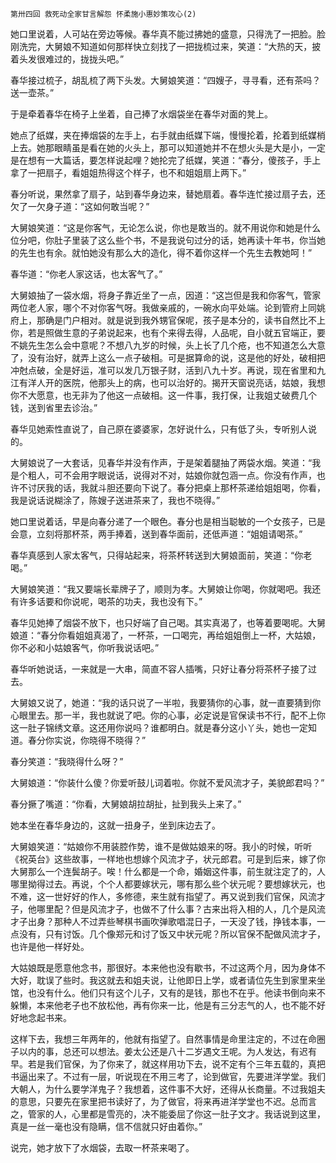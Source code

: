     第卅四回 救死动全家甘言解怨 怀柔施小惠妙策攻心(2) 

   她口里说着，人可站在旁边等候。春华真不能过拂她的盛意，只得洗了一把脸。脸刚洗完，大舅娘不知道如何那样快立刻找了一把拢梳过来，笑道：“大热的天，披着头发很难过的，拢拢头吧。”

   春华接过梳子，胡乱梳了两下头发。大舅娘笑道：“四嫂子，寻寻看，还有茶吗？送一壶茶。”

   于是牵着春华在椅子上坐着，自己捧了水烟袋坐在春华对面的凳上。

   她点了纸媒，夹在捧烟袋的左手上，右手就由纸媒下端，慢慢抡着，抡着到纸媒梢上去。她那眼睛虽是看在她的火头上，那可以知道她并不在想火头是大是小，一定是在想有一大篇话，要怎样说起哩？她抡完了纸媒，笑道：“春分，傻孩子，手上拿了一把扇子，看姐姐热得这个样子，也不和姐姐扇上两下。”

   春分听说，果然拿了扇子，站到春华身边来，替她扇着。春华连忙接过扇子去，还欠了一欠身子道：“这如何敢当呢？”

   大舅娘笑道：“这是你客气，无论怎么说，你也是敢当的。就不用说你和她是什么位分吧，你肚子里装了这么些个书，不是我说句过分的话，她再读十年书，你当她的先生也有余。就怕她没有那么大的造化，得不着你这样一个先生去教她呵！”

   春华道：“你老人家这话，也太客气了。”

   大舅娘抽了一袋水烟，将身子靠近坐了一点，因道：“这岂但是我和你客气，管家两位老人家，哪个不对你客气呀。我做亲戚的，一碗水向平处端。论到管府上同姚府上，那确是门户相对。就是说到我外甥官保呢，孩子是本分的，读书自然比不上你，若是照做生意的子弟说起来，也有个来得去得，人品呢，自小就五官端正，要不姚先生怎么会中意呢？不想八九岁的时候，头上长了几个疮，也不知道怎么大意了，没有治好，就弄上这么一点子破相。可是据算命的说，这是他的好处，破相把冲尅点破，全是好运，准可以发几万银子财，活到八九十岁。再说，现在省里和九江有洋人开的医院，他那头上的病，也可以治好的。揭开天窗说亮话，姑娘，我想你不大愿意，也无非为了他这一点破相。这一件事，我打保，让我姐丈破费几个钱，送到省里去诊治。”

   春华见她索性直说了，自己原在婆婆家，怎好说什么，只有低了头，专听别人说的。

   大舅娘说了一大套话，见春华并没有作声，于是架着腿抽了两袋水烟。笑道：“我是个粗人，可不会用字眼说话，说得对不对，姑娘你就包涵一点。你没有作声，也许不讨厌我的话，我就斗胆还要向下说了。春分把桌上那杯茶递给姐姐喝，你看，我是说话说糊涂了，陈嫂子送进茶来了，我也不晓得。”

   她口里说着话，早是向春分递了一个眼色。春分也是相当聪敏的一个女孩子，已是会意，立刻将那杯茶，两手捧着，送到春华面前，还低声道：“姐姐请喝茶。”

   春华真感到人家太客气，只得站起来，将茶杯转送到大舅娘面前，笑道：“你老喝。”

   大舅娘笑道：“我又要端长辈牌子了，顺则为孝。大舅娘让你喝，你就喝吧。我还有许多话要和你说呢，喝茶的功夫，我也没有下。”

   春华见她捧了烟袋不放下，也只好端了自己喝。其实真渴了，也等着要喝呢。大舅娘道：“春分你看姐姐真渴了，一杯茶，一口喝完，再给姐姐倒上一杯，大姑娘，你不必和小姑娘客气，你听我说话吧。”

   春华听她说话，一来就是一大串，简直不容人插嘴，只好让春分将茶杯子接了过去。

   大舅娘又说了，她道：“我的话只说了一半啦，我要猜你的心事，就一直要猜到你心眼里去。那一半，我也就说了吧。你的心事，必定说是官保读书不行，配不上你这一肚子锦绣文章。这还用你说吗？谁都明白。就是春分这小丫头，她也一定知道。春分你实说，你晓得不晓得？”

   春分笑道：“我晓得什么呀？”

   大舅娘道：“你装什么傻？你爱听鼓儿词着啦。你就不爱风流才子，美貌郎君吗？”

   春分撅了嘴道：“你看，大舅娘胡拉胡扯，扯到我头上来了。”

   她本坐在春华身边的，这就一扭身子，坐到床边去了。

   大舅娘笑道：“姑娘你不用装腔作势，谁不是做姑娘来的呀。我小的时候，听听《祝英台》这些故事，一样地也想嫁个风流才子，状元郎君。可是到后来，嫁了你大舅那么一个连鬓胡子。唉！什么都是一个命，婚姻这件事，前生就注定了的，人哪里拗得过去。再说，个个人都要嫁状元，哪有那么些个状元呢？要想嫁状元，也不难，这一世好好的作人，多修德，来生就有指望了。再又说到我们官保，风流才子，他哪里配？但是风流才子，也做不了什么事？古来出将入相的人，几个是风流才子出身？那种人不过弄些琴棋书画吹弹歌唱混日子，一天没了钱，挣钱本事，一点没有，只有讨饭。几个像郑元和讨了饭又中状元呢？所以官保不配做风流才子，也许是他一样好处。

   大姑娘既是愿意他念书，那很好。本来他也没有歇书，不过这两个月，因为身体不大好，耽误了些时。我这就去和姐夫说，让他即日上学，或者请位先生到家里来坐馆，也没有什么。他们只有这个儿子，又有的是钱，那也不在乎。他读书倒向来不躲懒，本来他老子也不放松他，再有你来一比，他是有三分志气的人，也不能不好好地念起书来。

   这样下去，我想三年两年的，他就有指望了。自然事情是命里注定的，不过在命圈子以内的事，总还可以想法。姜太公还是八十二岁遇文王呢。为人发达，有迟有早。若是我们官保，为了你来了，就这样用功下去，说不定有个三年五载的，真把书逼出来了。不过有一层，听说现在不用三考了，论到做官，先要进洋学堂。我们大朝人，为什么要学洋鬼子？我想着，这件事不大好，还得从长商量。不过我姐夫的意思，只要先在家里把书读好了，为了做官，将来再进洋学堂也不迟。总而言之，管家的人，心里都是雪亮的，决不能委屈了你这一肚子文才。我话说到这里，真是一丝一毫也没有隐瞒，信不信就只好由着你。”

   说完，她才放下了水烟袋，去取一杯茶来喝了。

